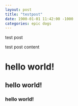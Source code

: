 ```yaml
---
layout: post
title: "testpost"
date: 1900-01-01 11:42:00 -1000
categories: epic dogs
---
```


<!--- html style comment -->

test post

test post content

# hello world!
## hello world!
### hello world!

